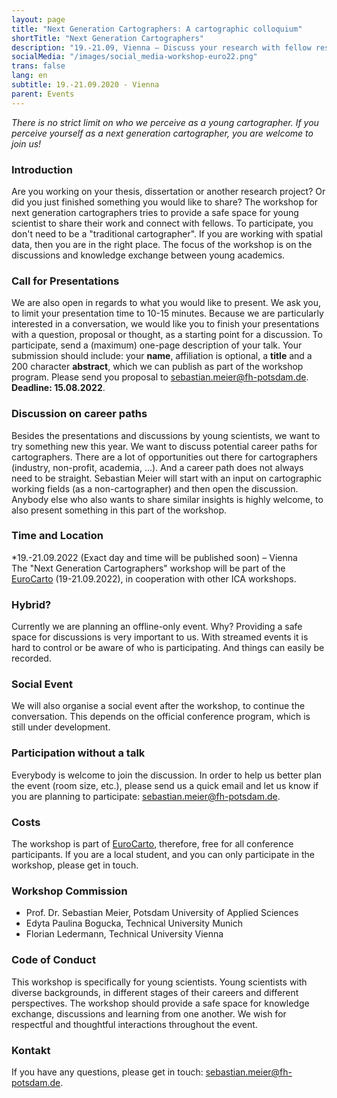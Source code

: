 ```yaml
---
layout: page
title: "Next Generation Cartographers: A cartographic colloquium"
shortTitle: "Next Generation Cartographers"
description: "19.-21.09, Vienna – Discuss your research with fellow researchers."
socialMedia: "/images/social_media-workshop-euro22.png"
trans: false
lang: en
subtitle: 19.-21.09.2020 - Vienna
parent: Events
---
```


*There is no strict limit on who we perceive as a young cartographer. If you perceive yourself as a next generation cartographer, you are welcome to join us!*

### Introduction
Are you working on your thesis, dissertation or another research project? Or did you just finished something you would like to share? The workshop for next generation cartographers tries to provide a safe space for young scientist to share their work and connect with fellows. To participate, you don't need to be a "traditional cartographer". If you are working with spatial data, then you are in the right place. The focus of the workshop is on the discussions and knowledge exchange between young academics. 

### Call for Presentations
We are also open in regards to what you would like to present. We ask you, to limit your presentation time to 10-15 minutes. Because we are particularly interested in a conversation, we would like you to finish your presentations with a question, proposal or thought, as a starting point for a discussion.
To participate, send a (maximum) one-page description of your talk. Your submission should include: your **name**, affiliation is optional, a **title** and a 200 character **abstract**, which we can publish as part of the workshop program.
Please send you proposal to [sebastian.meier@fh-potsdam.de](mailto:sebastian.meier@fh-potsdam.de). **Deadline: 15.08.2022**.

### Discussion on career paths
Besides the presentations and discussions by young scientists, we want to try something new this year. We want to discuss potential career paths for cartographers. There are a lot of opportunities out there for cartographers (industry, non-profit, academia, ...). And a career path does not always need to be straight. Sebastian Meier will start with an input on cartographic working fields (as a non-cartographer) and then open the discussion. Anybody else who also wants to share similar insights is highly welcome, to also present something in this part of the workshop.

### Time and Location
*19.-21.09.2022 (Exact day and time will be published soon) – Vienna<br />
The "Next Generation Cartographers" workshop will be part of the [EuroCarto](https://eurocarto2022.org/) (19-21.09.2022), in cooperation with other ICA workshops.

### Hybrid?
Currently we are planning an offline-only event. Why? Providing a safe space for discussions is very important to us. With streamed events it is hard to control or be aware of who is participating. And things can easily be recorded.

### Social Event
We will also organise a social event after the workshop, to continue the conversation. This depends on the official conference program, which is still under development.

### Participation without a talk
Everybody is welcome to join the discussion. In order to help us better plan the event (room size, etc.), please send us a quick email and let us know if you are planning to participate: [sebastian.meier@fh-potsdam.de](mailto:sebastian.meier@fh-potsdam.de).

### Costs
The workshop is part of [EuroCarto](https://eurocarto2022.org/), therefore, free for all conference participants. If you are a local student, and you can only participate in the workshop, please get in touch.

### Workshop Commission
- Prof. Dr. Sebastian Meier, Potsdam University of Applied Sciences
- Edyta Paulina Bogucka, Technical University Munich
- Florian Ledermann, Technical University Vienna

### Code of Conduct
This workshop is specifically for young scientists. Young scientists with diverse backgrounds, in different stages of their careers and different perspectives. The workshop should provide a safe space for knowledge exchange, discussions and learning from one another. We wish for respectful and thoughtful interactions throughout the event.

### Kontakt
If you have any questions, please get in touch: [sebastian.meier@fh-potsdam.de](mailto:sebastian.meier@fh-potsdam.de).